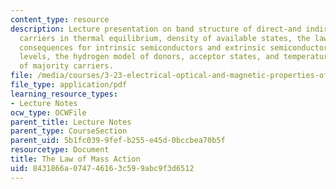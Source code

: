 ```yaml
---
content_type: resource
description: Lecture presentation on band structure of direct-and indirect-gap semiconductors,
  carriers in thermal equilibrium, density of available states, the law of mass action,
  consequences for intrinsic semiconductors and extrinsic semiconductors, impurity
  levels, the hydrogen model of donors, acceptor states, and temperature dependence
  of majority carriers.
file: /media/courses/3-23-electrical-optical-and-magnetic-properties-of-materials-fall-2007/8431866a074746163c599abc9f3d6512_lec13.pdf
file_type: application/pdf
learning_resource_types:
- Lecture Notes
ocw_type: OCWFile
parent_title: Lecture Notes
parent_type: CourseSection
parent_uid: 5b1fc039-9fef-b255-e45d-0bccbea70b5f
resourcetype: Document
title: The Law of Mass Action
uid: 8431866a-0747-4616-3c59-9abc9f3d6512
---
```


